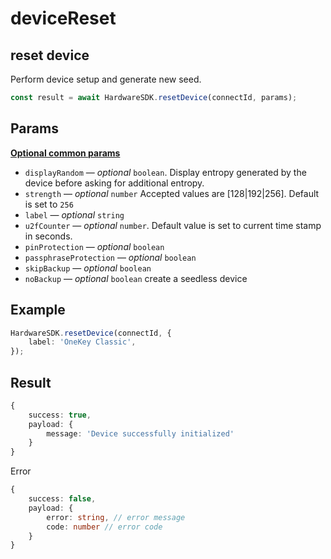 # deviceReset

## reset device

Perform device setup and generate new seed.

```typescript
const result = await HardwareSDK.resetDevice(connectId, params);
```

## Params

****[**Optional common params**](../common-params.md)****

* `displayRandom` — _optional_ `boolean`. Display entropy generated by the device before asking for additional entropy.
* `strength` — _optional_ `number` Accepted values are \[128|192|256]. Default is set to `256`
* `label` — _optional_ `string`
* `u2fCounter` — _optional_ `number`. Default value is set to current time stamp in seconds.
* `pinProtection` — _optional_ `boolean`
* `passphraseProtection` — _optional_ `boolean`
* `skipBackup` — _optional_ `boolean`
* `noBackup` — _optional_ `boolean` create a seedless device

## Example

```typescript
HardwareSDK.resetDevice(connectId, {
    label: 'OneKey Classic',
});
```

## Result

```typescript
{
    success: true,
    payload: {
        message: 'Device successfully initialized'
    }
}
```

Error

```typescript
{
    success: false,
    payload: {
        error: string, // error message
        code: number // error code
    }
}
```
